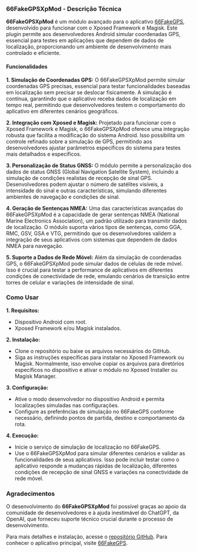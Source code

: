 ### 66FakeGPSXpMod - Descrição Técnica

**66FakeGPSXpMod** é um módulo avançado para o aplicativo [66FakeGPS](https://github.com/carlex22/66fakegps), desenvolvido para funcionar com o Xposed Framework e Magisk. Este plugin permite aos desenvolvedores Android simular coordenadas GPS, essencial para testes em aplicações que dependem de dados de localização, proporcionando um ambiente de desenvolvimento mais controlado e eficiente.

#### Funcionalidades

**1. Simulação de Coordenadas GPS:**
O 66FakeGPSXpMod permite simular coordenadas GPS precisas, essencial para testar funcionalidades baseadas em localização sem precisar se deslocar fisicamente. A simulação é contínua, garantindo que o aplicativo receba dados de localização em tempo real, permitindo que desenvolvedores testem o comportamento do aplicativo em diferentes cenários geográficos.

**2. Integração com Xposed e Magisk:**
Projetado para funcionar com o Xposed Framework e Magisk, o 66FakeGPSXpMod oferece uma integração robusta que facilita a modificação do sistema Android. Isso possibilita um controle refinado sobre a simulação de GPS, permitindo aos desenvolvedores ajustar parâmetros específicos do sistema para testes mais detalhados e específicos.

**3. Personalização de Status GNSS:**
O módulo permite a personalização dos dados de status GNSS (Global Navigation Satellite System), incluindo a simulação de condições realistas de recepção de sinal GPS. Desenvolvedores podem ajustar o número de satélites visíveis, a intensidade do sinal e outras características, simulando diferentes ambientes de navegação e condições de sinal.

**4. Geração de Sentenças NMEA:**
Uma das características avançadas do 66FakeGPSXpMod é a capacidade de gerar sentenças NMEA (National Marine Electronics Association), um padrão utilizado para transmitir dados de localização. O módulo suporta vários tipos de sentenças, como GGA, RMC, GSV, GSA e VTG, permitindo que os desenvolvedores validem a integração de seus aplicativos com sistemas que dependem de dados NMEA para navegação.

**5. Suporte a Dados de Rede Móvel:**
Além da simulação de coordenadas GPS, o 66FakeGPSXpMod pode simular dados de células de rede móvel. Isso é crucial para testar a performance de aplicativos em diferentes condições de conectividade de rede, emulando cenários de transição entre torres de celular e variações de intensidade de sinal.

### Como Usar

**1. Requisitos:**
- Dispositivo Android com root.
- Xposed Framework e/ou Magisk instalados.

**2. Instalação:**
- Clone o repositório ou baixe os arquivos necessários do GitHub.
- Siga as instruções específicas para instalar no Xposed Framework ou Magisk. Normalmente, isso envolve copiar os arquivos para diretórios específicos no dispositivo e ativar o módulo no Xposed Installer ou Magisk Manager.

**3. Configuração:**
- Ative o modo desenvolvedor no dispositivo Android e permita localizações simuladas nas configurações.
- Configure as preferências de simulação no 66FakeGPS conforme necessário, definindo pontos de partida, destino e comportamento da rota.

**4. Execução:**
- Inicie o serviço de simulação de localização no 66FakeGPS.
- Use o 66FakeGPSXpMod para simular diferentes cenários e validar as funcionalidades de seus aplicativos. Isso pode incluir testar como o aplicativo responde a mudanças rápidas de localização, diferentes condições de recepção de sinal GNSS e variações na conectividade de rede móvel.

### Agradecimentos

O desenvolvimento do **66FakeGPSXpMod** foi possível graças ao apoio da comunidade de desenvolvedores e à ajuda inestimável do ChatGPT, da OpenAI, que forneceu suporte técnico crucial durante o processo de desenvolvimento. 

Para mais detalhes e instalação, acesse o [repositório GitHub](https://github.com/carlex22/66fakegpsXpMod). Para conhecer o aplicativo principal, visite [66FakeGPS](https://github.com/carlex22/66fakegps).
